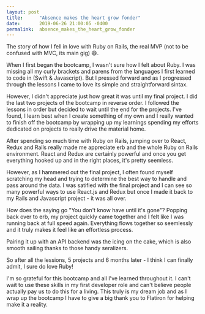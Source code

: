 ```yaml
---
layout: post
title:      "Absence makes the heart grow fonder"
date:       2019-06-26 21:00:05 -0400
permalink:  absence_makes_the_heart_grow_fonder
---
```



The story of how I fell in love with Ruby on Rails, the real MVP (not to be confused with MVC, its main gig) 😄. 

When I first began the bootcamp, I wasn't sure how I felt about Ruby. I was missing all my curly brackets and parens from the languages I first learned to code in (Swift & Javascript). But I pressed forward and as I progressed through the lessons I came to love its simple and straightforward sintax. 

However, I didn't appreciate just how great it was until my final project. I did the last two projects of the bootcamp in reverse order. I followed the lessons in order but decided to wait until the end for the projects. I've found, I learn best when I create something of my own and I really wanted to finish off the bootcamp by wrapping up my learnings spending my efforts dedicated on projects to really drive the material home. 

After spending so much time with Ruby on Rails, jumping over to React, Redux and Rails really made me appreciate erb and the whole Ruby on Rails environment. React and Redux are certainly powerful and once you get everything hooked up and in the right places, it's pretty seemless. 

However, as I hammered out the final project, I often found myself scratching my head and trying to determine the best way to handle and pass around the data. I was satified with the final project and I can see so many powerful ways to use React.js and Redux but once I made it back to my Rails and Javascript project - it was all over. 

How does the saying go "You don't know have until it's gone"? Popping back over to erb, my project quickly came together and I felt like I was running back at full speed again. Everything flows together so seemlessly and it truly makes it feel like an effortless process. 

Pairing it up with an API backend was the icing on the cake, which is also smooth sailing thanks to those handy seralizers. 

So after all the lessions, 5 projects and 6 months later - I think I can finally admit, I sure do love Ruby! 

I'm so grateful for this bootcamp and all I've learned throughout it. I can't wait to use these skills in my first developer role and can't believe people actually pay us to do this for a living. This truly is my dream job and as I wrap up the bootcamp I have to give a big thank you to Flatiron for helping make it a reality. 
